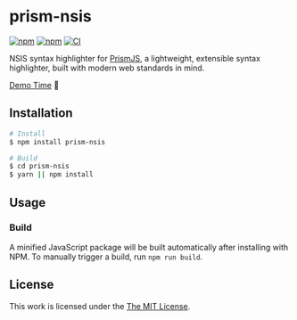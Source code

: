 # prism-nsis

[![npm](https://flat.badgen.net/npm/license/prism-nsis)](https://www.npmjs.org/package/prism-nsis)
[![npm](https://flat.badgen.net/npm/v/prism-nsis)](https://www.npmjs.org/package/prism-nsis)
[![CI](https://img.shields.io/github/workflow/status/idleberg/prismjs-nsis/CI?style=flat-square)](https://github.com/idleberg/prismjs-nsis/actions)

NSIS syntax highlighter for [PrismJS](https://github.com/PrismJS/prism), a lightweight, extensible syntax highlighter, built with modern web standards in mind.

[Demo Time](https://idleberg.github.io/prismjs-nsis/) 🙌

## Installation

```bash
# Install
$ npm install prism-nsis

# Build
$ cd prism-nsis
$ yarn || npm install
```

## Usage

### Build

A minified JavaScript package will be built automatically after installing with NPM. To manually trigger a build, run `npm run build`.

## License

This work is licensed under the [The MIT License](LICENSE.md).
